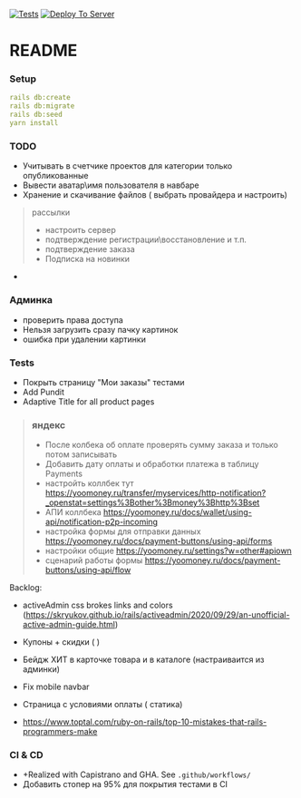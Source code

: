 [![Tests](https://github.com/sasha370/project_store/actions/workflows/ci.yml/badge.svg)](https://github.com/sasha370/project_store/actions/workflows/ci.yml) [![Deploy To Server](https://github.com/sasha370/project_store/actions/workflows/deploy.yml/badge.svg)](https://github.com/sasha370/project_store/actions/workflows/deploy.yml)

# README

### Setup
```yaml
rails db:create
rails db:migrate
rails db:seed
yarn install
```

### TODO

- Учитывать в счетчике проектов для категории только опубликованные 
- Вывести аватар\имя пользователя в навбаре
- Хранение и скачивание файлов ( выбрать провайдера и настроить)

> рассылки
> - настроить сервер
>- подтверждение регистрации\восстановление и т.п.
>- подтверждение заказа
>- Подписка на новинки
- 

### Админка
- проверить права доступа
- Нельзя загрузить сразу пачку картинок
- ошибка при удалении картинки


### Tests
- Покрыть страницу "Мои заказы" тестами
- Add Pundit 
- Adaptive Title for all product pages

> ### яндекс
>- После колбека об оплате проверять сумму заказа и только потом записывать
>- Добавить дату оплаты и обработки платежа в таблицу Payments
>- настройть коллбек тут https://yoomoney.ru/transfer/myservices/http-notification?_openstat=settings%3Bother%3Bmoney%3Bhttp%3Bset
>- АПИ коллбека https://yoomoney.ru/docs/wallet/using-api/notification-p2p-incoming
>- настройка формы для отправки данных https://yoomoney.ru/docs/payment-buttons/using-api/forms
>- настройки общие https://yoomoney.ru/settings?w=other#apiown
>- сценарий работы формы https://yoomoney.ru/docs/payment-buttons/using-api/flow


Backlog: 
- activeAdmin css brokes links and colors  (https://skryukov.github.io/rails/activeadmin/2020/09/29/an-unofficial-active-admin-guide.html)

- Купоны + скидки ( )
- Бейдж ХИТ в карточке товара и в каталоге (настраиваится из админки)
- Fix mobile navbar
- Страница с условиями оплаты ( статика)
- https://www.toptal.com/ruby-on-rails/top-10-mistakes-that-rails-programmers-make


### CI & CD
 - +Realized with Capistrano and GHA. See `.github/workflows/`
 - Добавить стопер на 95% для покрытия тестами в CI

